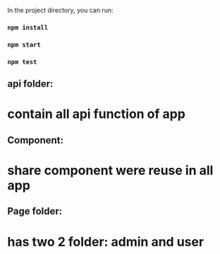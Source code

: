 

In the project directory, you can run:
### `npm install`

### `npm start`

### `npm test`

## api folder:
# contain all api function of app 

## Component:
# share component were reuse in all app

## Page folder:
# has two 2 folder: admin and user
